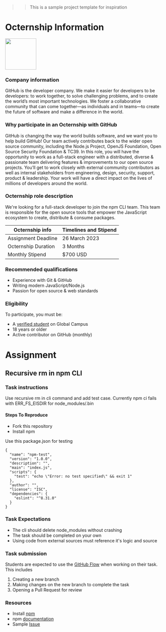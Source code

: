 >> This is a sample project template for inspiration 
# Octernship Information
<img src="https://user-images.githubusercontent.com/53075480/213182217-c8ef7bd5-9ffe-4201-9763-c157206a5910.png" width="100">

### Company information 
<!--- Use this section to share information about your company such as founding information, mission statement, product description, product success, etc.--->
GitHub is the developer company. We make it easier for developers to be developers: to work together, to solve challenging problems, and to create the world’s most important technologies. We foster a collaborative community that can come together—as individuals and in teams—to create the future of software and make a difference in the world.

### Why participate in an Octernship with GitHub
<!--- Use this section to appeal to students. Consider sharing information about recent projects, the technology stack, the type of mentorship students can expect, listing future employment opportunities, etc. --->
GitHub is changing the way the world builds software, and we want you to help build GitHub!
Our team actively contributes back to the wider open source community, including the Node.js Project, OpenJS Foundation, Open Source Security Foundation & TC39.
In this role, you will have the opportunity to work as a full-stack engineer with a distributed, diverse & passionate team delivering features & improvements to our open source projects. You’ll get to work closely with external community contributors as well as internal stakeholders from engineering, design, security, support, product & leadership. Your work will have a direct impact on the lives of millions of developers around the world.

### Octernship role description
<!--- Use this section to describe the role in as much detail as necessary. Please include the GitHub Classroom assignment submission date, length of the Octernship, and the monthly stipend --->
We're looking for a full-stack developer to join the npm CLI team. This team is responsible for the open source tools that empower the JavaScript ecosystem to create, distribute & consume packages.

| Octernship info  | Timelines and Stipend |
| ------------- | ------------- |
| Assignment Deadline  | 26 March 2023  |
| Octernship Duration  | 3 Months  |
| Monthly Stipend  | $700 USD  |

### Recommended qualifications
<!--- Use this section to describe what skills a student might need to complete the problem statement on GitHub Classroom --->
- Experience with Git & GitHub
- Writing modern JavaScript/Node.js
- Passion for open source & web standards

### Eligibility
To participate, you must be:
* A [verified student](https://education.github.com/discount_requests/pack_application) on Global Campus
* 18 years or older
* Active contributor on GitHub (monthly)

# Assignment
## Recursive rm in npm CLI

### Task instructions
<!--- Use this section to describe the task that students are required to complete. We ask that you also include instructions on running and preparing the students' local environment if necessary. --->
Use recursive rm in cli command and add test case. Currently npm ci fails with ERR_FS_EISDIR for node_modules/.bin

#### Steps To Reproduce
- Fork this repository
- Install npm

Use this package.json for testing

```
{
  "name": "npm-test",
  "version": "1.0.0",
  "description": "",
  "main": "index.js",
  "scripts": {
    "test": "echo \"Error: no test specified\" && exit 1"
  },
  "author": "",
  "license": "ISC",
  "dependencies": {
    "eslint": "^8.31.0"
  }
}
```



### Task Expectations
<!--- Please add expectations that students need to follow to be considered. Some examples include: completing the task on their own, not using code from external resources without comprehending the logic, etc.  --->
- The cli should delete node_modules without crashing
- The task should be completed on your own
- Using code from external sources must reference it's logic and source 


### Task submission

Students are expected to use the [GitHub Flow](https://docs.github.com/en/get-started/quickstart/github-flow) when working on their task. This includes

1. Creating a new branch
2. Making changes on the new branch to complete the task
3. Opening a Pull Request for review

### Resources
<!--- Use this section to add resources for students to refer to. For example: Documentation, Tutorials, Guides, and more.  --->
- Install [npm](https://docs.npmjs.com/downloading-and-installing-node-js-and-npm)
- npm [documentation](https://docs.npmjs.com/)
- Sample [Issue](https://github.com/npm/cli/issues/6051)
